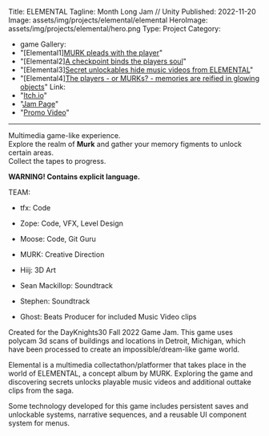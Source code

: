 ﻿Title: ELEMENTAL
Tagline: Month Long Jam // Unity
Published: 2022-11-20
Image: assets/img/projects/elemental/elemental
HeroImage: assets/img/projects/elemental/hero.png
Type: Project
Category:
- game
Gallery:
- "[Elemental1][MURK pleads with the player](assets/img/projects/elemental/elemental1.png)"
- "[Elemental2][A checkpoint binds the players soul](assets/img/projects/elemental/elemental3)"
- "[Elemental3][Secret unlockables hide music videos from ELEMENTAL](assets/img/projects/elemental/elemental2.png)"
- "[Elemental4][The players - or MURKs? - memories are reified in glowing objects](assets/img/projects/elemental/elemental4)"
Link:
- "[Itch.io](https://saltmonger.itch.io/elemental)"
- "[Jam Page](https://itch.io/jam/dk30-fall-2022-game-jam)"
- "[Promo Video](https://www.youtube.com/watch?v=r39kaLZJLCg)"

---
Multimedia game-like experience.  
Explore the realm of **Murk** and gather your memory figments to unlock certain areas.  
Collect the tapes to progress.  
  
**WARNING! Contains explicit language.**
  
TEAM:

- tfx: Code

- Zope: Code, VFX, Level Design

- Moose: Code, Git Guru

- MURK: Creative Direction

- Hiij: 3D Art

- Sean Mackillop: Soundtrack

- Stephen: Soundtrack

- Ghost: Beats Producer for included Music Video clips

Created for the DayKnights30 Fall 2022 Game Jam.  This game uses polycam 3d scans of buildings and locations in Detroit, Michigan, which have been processed to create an impossible/dream-like game world.

Elemental is a multimedia collectathon/platformer that takes place in the world of ELEMENTAL, a concept album by MURK.  Exploring the game and discovering secrets unlocks playable music videos and additional outtake clips from the saga.

Some technology developed for this game includes persistent saves and unlockable systems, narrative sequences, and a reusable UI component system for menus.